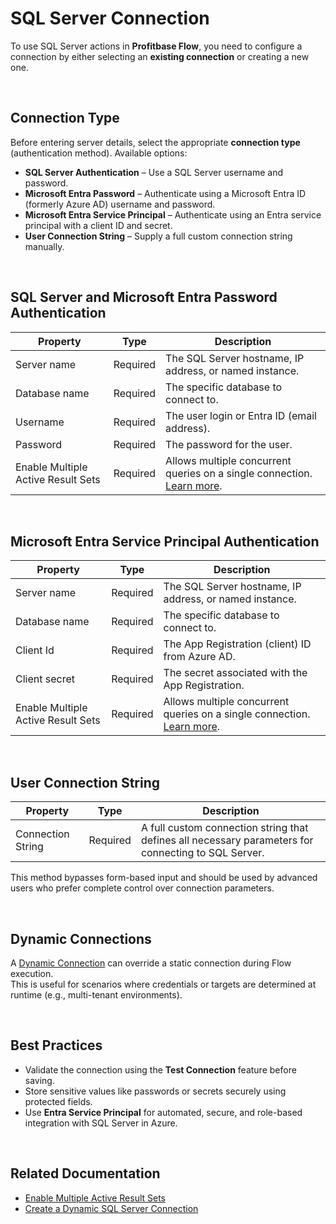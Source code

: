 # SQL Server Connection

To use SQL Server actions in **Profitbase Flow**, you need to configure a connection by either selecting an **existing connection** or creating a new one.

<br/>

## Connection Type

Before entering server details, select the appropriate **connection type** (authentication method). Available options:

- **SQL Server Authentication** – Use a SQL Server username and password.
- **Microsoft Entra Password** – Authenticate using a Microsoft Entra ID (formerly Azure AD) username and password.
- **Microsoft Entra Service Principal** – Authenticate using an Entra service principal with a client ID and secret.
- **User Connection String** – Supply a full custom connection string manually.

<br/>

## SQL Server and Microsoft Entra Password Authentication

| Property                       | Type     | Description |
|--------------------------------|----------|-------------|
| Server name                    | Required | The SQL Server hostname, IP address, or named instance. |
| Database name                  | Required | The specific database to connect to. |
| Username                       | Required | The user login or Entra ID (email address). |
| Password                       | Required | The password for the user. |
| Enable Multiple Active Result Sets | Required | Allows multiple concurrent queries on a single connection. [Learn more](https://learn.microsoft.com/en-us/sql/connect/ado-net/sql/enable-multiple-active-result-sets?view=sql-server-ver16). |

<br/>

## Microsoft Entra Service Principal Authentication

| Property                       | Type     | Description |
|--------------------------------|----------|-------------|
| Server name                    | Required | The SQL Server hostname, IP address, or named instance. |
| Database name                  | Required | The specific database to connect to. |
| Client Id                      | Required | The App Registration (client) ID from Azure AD. |
| Client secret                  | Required | The secret associated with the App Registration. |
| Enable Multiple Active Result Sets | Required | Allows multiple concurrent queries on a single connection. [Learn more](https://learn.microsoft.com/en-us/sql/connect/ado-net/sql/enable-multiple-active-result-sets?view=sql-server-ver16). |

<br/>

## User Connection String

| Property         | Type     | Description |
|------------------|----------|-------------|
| Connection String | Required | A full custom connection string that defines all necessary parameters for connecting to SQL Server. |

This method bypasses form-based input and should be used by advanced users who prefer complete control over connection parameters.

<br/>

## Dynamic Connections

A [Dynamic Connection](./create-connection.md) can override a static connection during Flow execution.  
This is useful for scenarios where credentials or targets are determined at runtime (e.g., multi-tenant environments).

<br/>

## Best Practices

- Validate the connection using the **Test Connection** feature before saving.
- Store sensitive values like passwords or secrets securely using protected fields.
- Use **Entra Service Principal** for automated, secure, and role-based integration with SQL Server in Azure.

<br/>

## Related Documentation

- [Enable Multiple Active Result Sets](https://learn.microsoft.com/en-us/sql/connect/ado-net/sql/enable-multiple-active-result-sets?view=sql-server-ver16)
- [Create a Dynamic SQL Server Connection](./create-connection.md)